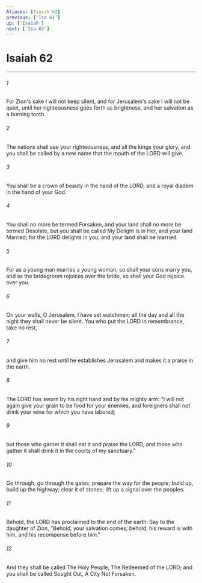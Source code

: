 ```yaml
---
Aliases: [Isaiah 62]
previous: ['Isa 61']
up: ['Isaiah']
next: ['Isa 63']
---
```

# Isaiah 62

***

 

###### 1 
For Zion's sake I will not keep silent, 
 and for Jerusalem's sake I will not be quiet, 
 until her righteousness goes forth as brightness, 
 and her salvation as a burning torch. 
 
 

###### 2 
The nations shall see your righteousness, 
 and all the kings your glory, 
 and you shall be called by a new name 
 that the mouth of the LORD will give. 
 
 

###### 3 
You shall be a crown of beauty in the hand of the LORD, 
 and a royal diadem in the hand of your God. 
 
 

###### 4 
You shall no more be termed Forsaken, 
 and your land shall no more be termed Desolate, 
 but you shall be called My Delight Is in Her, 
 and your land Married; 
 for the LORD delights in you, 
 and your land shall be married. 
 
 

###### 5 
For as a young man marries a young woman, 
 so shall your sons marry you, 
 and as the bridegroom rejoices over the bride, 
 so shall your God rejoice over you.
 
 

###### 6 
On your walls, O Jerusalem, 
 I have set watchmen; 
 all the day and all the night 
 they shall never be silent. 
 You who put the LORD in remembrance, 
 take no rest, 
 
 

###### 7 
and give him no rest 
 until he establishes Jerusalem 
 and makes it a praise in the earth. 
 
 

###### 8 
The LORD has sworn by his right hand 
 and by his mighty arm: 
 "I will not again give your grain 
 to be food for your enemies, 
 and foreigners shall not drink your wine 
 for which you have labored; 
 
 

###### 9 
but those who garner it shall eat it 
 and praise the LORD, 
 and those who gather it shall drink it 
 in the courts of my sanctuary."
 
 

###### 10 
Go through, go through the gates; 
 prepare the way for the people; 
 build up, build up the highway; 
 clear it of stones; 
 lift up a signal over the peoples. 
 
 

###### 11 
Behold, the LORD has proclaimed 
 to the end of the earth: 
 Say to the daughter of Zion, 
 "Behold, your salvation comes; 
 behold, his reward is with him, 
 and his recompense before him." 
 
 

###### 12 
And they shall be called The Holy People, 
 The Redeemed of the LORD; 
 and you shall be called Sought Out, 
 A City Not Forsaken.
 
